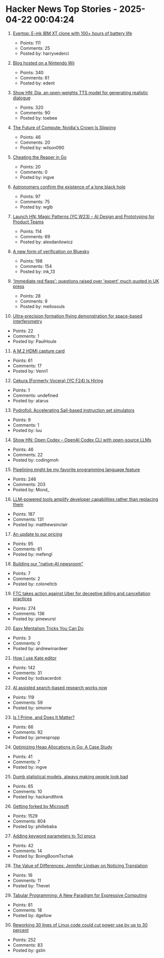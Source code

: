 # Hacker News Top Stories - 2025-04-22 00:04:24

1. [Evertop: E-ink IBM XT clone with 100+ hours of battery life](https://github.com/ericjenott/Evertop)
   - Points: 111
   - Comments: 25
   - Posted by: harryvederci

2. [Blog hosted on a Nintendo Wii](https://blog.infected.systems/posts/2025-04-21-this-blog-is-hosted-on-a-nintendo-wii/)
   - Points: 340
   - Comments: 61
   - Posted by: edent

3. [Show HN: Dia, an open-weights TTS model for generating realistic dialogue](https://github.com/nari-labs/dia)
   - Points: 320
   - Comments: 90
   - Posted by: toebee

4. [The Future of Compute: Nvidia's Crown Is Slipping](https://mohitdagarwal.substack.com/p/from-dominance-to-dilemma-nvidia)
   - Points: 46
   - Comments: 20
   - Posted by: wilson090

5. [Cheating the Reaper in Go](https://mcyoung.xyz/2025/04/21/go-arenas/)
   - Points: 20
   - Comments: 0
   - Posted by: ingve

6. [Astronomers confirm the existence of a lone black hole](https://phys.org/news/2025-04-astronomers-lone-black-hole.html)
   - Points: 97
   - Comments: 75
   - Posted by: wglb

7. [Launch HN: Magic Patterns (YC W23) – AI Design and Prototyping for Product Teams](undefined)
   - Points: 114
   - Comments: 69
   - Posted by: alexdanilowicz

8. [A new form of verification on Bluesky](https://bsky.social/about/blog/04-21-2025-verification)
   - Points: 198
   - Comments: 154
   - Posted by: ink_13

9. ['Immediate red flags': questions raised over 'expert' much quoted in UK press](https://www.theguardian.com/media/2025/apr/19/questions-raised-over-barbara-santini-expert-much-quoted-in-uk-press)
   - Points: 28
   - Comments: 9
   - Posted by: mellosouls

10. [Ultra-precision formation flying demonstration for space-based interferometry](https://arxiv.org/abs/2504.05001)
   - Points: 22
   - Comments: 1
   - Posted by: PaulHoule

11. [A M.2 HDMI capture card](https://interfacinglinux.com/2025/04/18/magewell-eco-m-2-hdmi-capture-card/)
   - Points: 61
   - Comments: 17
   - Posted by: Venn1

12. [Cekura (Formerly Vocera) (YC F24) Is Hiring](https://www.ycombinator.com/companies/cekura-2/jobs/xaoCPco-founding-engineer)
   - Points: 1
   - Comments: undefined
   - Posted by: atarus

13. [Pydrofoil: Accelerating Sail-based instruction set simulators](https://arxiv.org/abs/2503.04389)
   - Points: 9
   - Comments: 1
   - Posted by: luu

14. [Show HN: Open Codex – OpenAI Codex CLI with open-source LLMs](https://github.com/codingmoh/open-codex)
   - Points: 46
   - Comments: 22
   - Posted by: codingmoh

15. [Pipelining might be my favorite programming language feature](https://herecomesthemoon.net/2025/04/pipelining/)
   - Points: 246
   - Comments: 203
   - Posted by: Mond_

16. [LLM-powered tools amplify developer capabilities rather than replacing them](https://matthewsinclair.com/blog/0178-why-llm-powered-programming-is-more-mech-suit-than-artificial-human)
   - Points: 187
   - Comments: 131
   - Posted by: matthewsinclair

17. [An update to our pricing](https://windsurf.com/blog/pricing-v2)
   - Points: 95
   - Comments: 61
   - Posted by: mefengl

18. [Building our "native-AI newsroom"](https://www.regenerator1.com/p/building-our-native-ai-newsroom)
   - Points: 7
   - Comments: 2
   - Posted by: coloneltcb

19. [FTC takes action against Uber for deceptive billing and cancellation practices](https://www.ftc.gov/news-events/news/press-releases/2025/04/ftc-takes-action-against-uber-deceptive-billing-cancellation-practices)
   - Points: 274
   - Comments: 136
   - Posted by: pinewurst

20. [Easy Mentalism Tricks You Can Do](https://www.vanishingincmagic.com/easy-magic-tricks/mentalism/articles/easy-mentalism-tricks/)
   - Points: 3
   - Comments: 0
   - Posted by: andrewinardeer

21. [How I use Kate editor](https://akselmo.dev/posts/how-i-use-kate-editor/)
   - Points: 142
   - Comments: 31
   - Posted by: todsacerdoti

22. [AI assisted search-based research works now](https://simonwillison.net/2025/Apr/21/ai-assisted-search/)
   - Points: 119
   - Comments: 59
   - Posted by: simonw

23. [Is 1 Prime, and Does It Matter?](https://mathenchant.wordpress.com/2025/04/21/is-1-prime-and-does-it-matter/)
   - Points: 66
   - Comments: 92
   - Posted by: jamespropp

24. [Optimizing Heap Allocations in Go: A Case Study](https://www.dolthub.com/blog/2025-04-18-optimizing-heap-allocations/)
   - Points: 41
   - Comments: 7
   - Posted by: ingve

25. [Dumb statistical models, always making people look bad](https://statmodeling.stat.columbia.edu/2025/04/18/dumb-statistical-models-always-making-people-look-bad/)
   - Points: 65
   - Comments: 10
   - Posted by: hackandthink

26. [Getting forked by Microsoft](https://philiplaine.com/posts/getting-forked-by-microsoft/)
   - Points: 1529
   - Comments: 804
   - Posted by: phillebaba

27. [Adding keyword parameters to Tcl procs](https://world-playground-deceit.net/blog/2025/04/adding-keyword-parameters-to-tcl-procs.html)
   - Points: 42
   - Comments: 14
   - Posted by: BoingBoomTschak

28. [The Value of Differences: Jennifer Lindsay on Noticing Translation](https://sydneyreviewofbooks.com/essays/the-value-of-differences)
   - Points: 16
   - Comments: 11
   - Posted by: Thevet

29. [Tabular Programming: A New Paradigm for Expressive Computing](https://sam.elborai.me/articles/tabular-programming/)
   - Points: 81
   - Comments: 18
   - Posted by: dgellow

30. [Reworking 30 lines of Linux code could cut power use by up to 30 percent](https://spectrum.ieee.org/data-center-energy-consumption)
   - Points: 252
   - Comments: 83
   - Posted by: gslin

